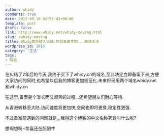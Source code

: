 ```yaml
---
author: whidy
comments: true
date: 2012-09-10 02:51:41+00:00
template: post
draft: false
link: http://www.whidy.net/whidy-moving.html
slug: /whidy-moving
title: Whidy即将转入大陆,网站备案在即...敬请关注
wordpress_id: 1013
category: '生活'
tags:
- 网站
---
```


在纠结了2年后的今天,我终于买下了whidy.cn的域名,至此决定立即备案下来,方便大家访问的同时,也希望以后我的博客更加规范化.未来将采用两个域名whidy.net和whidy.cn

在这里,备案是个漫长而又艰苦的过程...还希望朋友们耐心等待.

从香港转移至大陆,访问速度将更加快,空间也即将更换,稳定性更强.

不过备案前遇到的问题就是,,,我得这个博客的中文名称究竟叫什么呢?

想啊想啊~惊喜还在酝酿中
